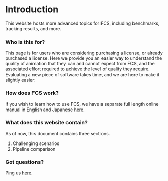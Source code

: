 # Introduction
This website hosts more advanced topics for FCS, including benchmarks, tracking results, and more.  

### Who is this for?
This page is for users who are considering purchasing a license, or already purchased a license. Here we provide you an easier way to understand the quality of animation that they can and cannot expect from FCS, and the associated effort required to achieve the level of quality they require. Evaluating a new piece of software takes time, and we are here to make it slightly easier. 

### How does FCS work?

If you wish to learn how to use FCS, we have a separate full length online manual in English and Japanese [here](https://zukunfcs.github.io/fcs-doc).


### What does this website contain?
As of now, this document contains three sections.

1. Challenging scenarios
2. Pipeline comparison



### Got questions?
Ping us [here](https://github.com/ZukunFCS/fcs-support/issues).
